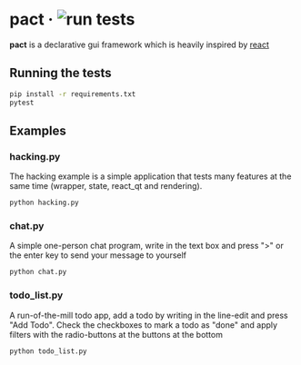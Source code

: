 # pact &middot; ![run tests](https://github.com/BjornM111/python_react/workflows/run%20tests/badge.svg)
**pact** is a declarative gui framework which is heavily inspired by [react](https://reactjs.org)

## Running the tests
```sh
pip install -r requirements.txt
pytest
```

## Examples
### hacking.py
The hacking example is a simple application that tests many features at the same time (wrapper, state, react_qt and rendering).
```sh
python hacking.py
```
### chat.py
A simple one-person chat program, write in the text box and press ">" or the enter key to send your message to yourself
```sh
python chat.py
```
### todo_list.py
A run-of-the-mill todo app, add a todo by writing in the line-edit and press "Add Todo". Check the checkboxes to mark a todo as "done" and apply filters with the radio-buttons at the buttons at the bottom
```sh
python todo_list.py
```